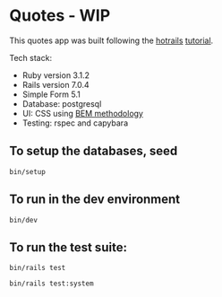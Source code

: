 # Quotes - WIP

This quotes app was built following the [hotrails]() [tutorial](https://www.hotrails.dev/turbo-rails). 

Tech stack:

* Ruby version 3.1.2
* Rails version 7.0.4
* Simple Form 5.1
* Database: postgresql 
* UI: CSS using [BEM methodology](https://en.bem.info/methodology/)
* Testing: rspec and capybara

## To setup the databases, seed
 `bin/setup`

## To run in the dev environment
 `bin/dev`

## To run the test suite:
 `bin/rails test`

 `bin/rails test:system`

<!-- * Services (job queues, cache servers, search engines, etc.) -->

<!-- * Deployment instructions -->


